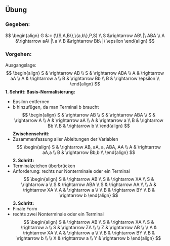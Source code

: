 ## Übung
### Gegeben:
$$
\begin{align}
	G &:= (\{S,A,B\},\{a,b\},P,S) \\
	S &\rightarrow AB\ |\ ABA \\
	A &\rightarrow aA\ |\ a \\
	B &\rightarrow Bb\ |\ \epsilon
\end{align}
$$
### Vorgehen:
Ausgangslage:
$$
\begin{align}
	S & \rightarrow AB \\
	S & \rightarrow ABA \\
	A & \rightarrow aA \\
	A & \rightarrow a \\
	B & \rightarrow Bb \\
	B & \rightarrow \epsilon \\
\end{align}
$$
**1. Schritt: Basis-Normalisierung:** 
- Epsilon entfernen
- b hinzufügen, da man Terminal b braucht
$$
\begin{align}
	S & \rightarrow AB \\
	S & \rightarrow ABA \\
	S & \rightarrow A \\
	A & \rightarrow aA \\
	A & \rightarrow a \\
	B & \rightarrow Bb \\
	B & \rightarrow b \\
\end{align}
$$
**Zwischenschritt:**
- Zusammenfassung aller Ableitungen der Variablen
$$
\begin{align}
	S & \rightarrow AB, aA, a, ABA, AA \\
	A & \rightarrow aA,a \\
	B & \rightarrow Bb,b \\
\end{align}
$$
**2. Schritt:** 
- Terminalzeichen überbrücken 
- Anforderung: rechts nur Nonterminale oder ein Terminal
$$
\begin{align}
	S & \rightarrow AB \\
	S & \rightarrow XA \\
	S & \rightarrow a \\
	S & \rightarrow ABA \\
	S & \rightarrow AA \\
	\\
	A & \rightarrow XA \\
	A & \rightarrow a \\
	\\
	B & \rightarrow BY \\
	B & \rightarrow b 
\end{align}
$$
**3. Schritt:** 
- Finale Form 
- rechts zwei Nonterminale oder ein Terminal
$$
\begin{align}
	S & \rightarrow AB \\
	S & \rightarrow XA \\
	S & \rightarrow a \\
	S & \rightarrow ZA \\
	\\
	Z & \rightarrow AB \\
	\\
	A & \rightarrow XA \\
	A & \rightarrow a \\
	\\
	B & \rightarrow BY \\
	B & \rightarrow b \\
	\\
	X & \rightarrow a \\
	Y & \rightarrow b
\end{align}
$$
